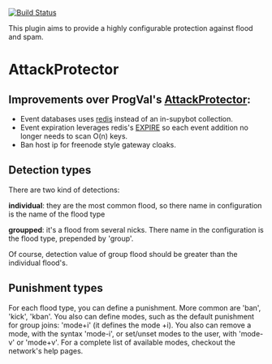 [![Build Status](https://travis-ci.org/bnrubin/AttackProtector.png?branch=master)](https://travis-ci.org/bnrubin/AttackProtector)

This plugin aims to provide a highly configurable protection against flood
and spam.

AttackProtector
===============

Improvements over ProgVal's [AttackProtector](https://github.com/ProgVal/Supybot-plugins/tree/master/AttackProtector):
------------------------------------------------------------

* Event databases uses [redis](http://redis.io/) instead of an in-supybot
  collection.
* Event expiration leverages redis's [EXPIRE](http://redis.io/commands/expire) 
  so each event addition no longer needs to scan O(n) keys.
* Ban host ip for freenode style gateway cloaks.

Detection types
---------------

There are two kind of detections:

**individual**: they are the most common flood, so there name in configuration
   is the name of the flood type

**groupped**: it's a flood from several nicks. There name in the configuration
   is the flood type, prepended by 'group'.

Of course, detection value of group flood should be greater than the
individual flood's.

Punishment types
----------------

For each flood type, you can define a punishment. More common are 'ban',
'kick', 'kban'. You also can define modes, such as the default punishment
for group joins: 'mode+i' (it defines the mode +i). You also can remove
a mode, with the syntax 'mode-i', or set/unset modes to the user, with
'mode-v' or 'mode+v'.
For a complete list of available modes, checkout the network's help pages.

